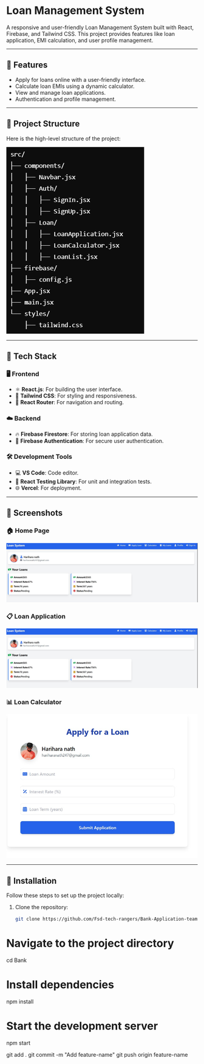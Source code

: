 # Loan Management System

A responsive and user-friendly Loan Management System built with React, Firebase, and Tailwind CSS. This project provides features like loan application, EMI calculation, and user profile management.

---

## 🌟 Features
- Apply for loans online with a user-friendly interface.
- Calculate loan EMIs using a dynamic calculator.
- View and manage loan applications.
- Authentication and profile management.

---

## 📂 Project Structure

Here is the high-level structure of the project:

![Project Structure](strcuture.png)


---

## 🚀 Tech Stack

### 🖥️ Frontend
- ⚛️ **React.js**: For building the user interface.
- 🎨 **Tailwind CSS**: For styling and responsiveness.
- 🔗 **React Router**: For navigation and routing.

### ☁️ Backend
- 🔥 **Firebase Firestore**: For storing loan application data.
- 🔐 **Firebase Authentication**: For secure user authentication.

### 🛠️ Development Tools
- 💻 **VS Code**: Code editor.
- 🧪 **React Testing Library**: For unit and integration tests.
- 🌐 **Vercel**: For deployment.

---

## 📸 Screenshots

### 🏠 Home Page
![Home Page](profilepage.jpg)

### 📋 Loan Application
![Loan Application](profilepage.jpg)

### 📊 Loan Calculator
![Loan Calculator](calculator.jpg)

---

## 📜 Installation

Follow these steps to set up the project locally:

1. Clone the repository:
   ```bash
   git clone https://github.com/Fsd-tech-rangers/Bank-Application-team-13.git

# Navigate to the project directory
cd Bank


# Install dependencies
npm install

# Start the development server
npm start





git add .
git commit -m "Add feature-name"
git push origin feature-name

